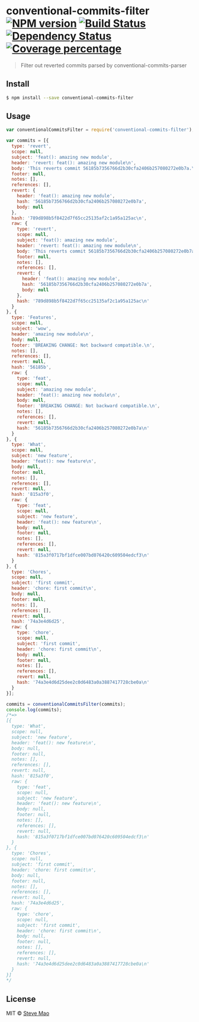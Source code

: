 # conventional-commits-filter [![NPM version][npm-image]][npm-url] [![Build Status][travis-image]][travis-url] [![Dependency Status][daviddm-image]][daviddm-url] [![Coverage percentage][coverage-image]][coverage-url]

> Filter out reverted commits parsed by conventional-commits-parser

## Install

```sh
$ npm install --save conventional-commits-filter
```

## Usage

```js
var conventionalCommitsFilter = require('conventional-commits-filter');

var commits = [{
  type: 'revert',
  scope: null,
  subject: 'feat(): amazing new module',
  header: 'revert: feat(): amazing new module\n',
  body: 'This reverts commit 56185b7356766d2b30cfa2406b257080272e0b7a.\n',
  footer: null,
  notes: [],
  references: [],
  revert: {
    header: 'feat(): amazing new module',
    hash: '56185b7356766d2b30cfa2406b257080272e0b7a',
    body: null
  },
  hash: '789d898b5f8422d7f65cc25135af2c1a95a125ac\n',
  raw: {
    type: 'revert',
    scope: null,
    subject: 'feat(): amazing new module',
    header: 'revert: feat(): amazing new module\n',
    body: 'This reverts commit 56185b7356766d2b30cfa2406b257080272e0b7a.\n',
    footer: null,
    notes: [],
    references: [],
    revert: {
      header: 'feat(): amazing new module',
      hash: '56185b7356766d2b30cfa2406b257080272e0b7a',
      body: null
    },
    hash: '789d898b5f8422d7f65cc25135af2c1a95a125ac\n'
  }
}, {
  type: 'Features',
  scope: null,
  subject: 'wow',
  header: 'amazing new module\n',
  body: null,
  footer: 'BREAKING CHANGE: Not backward compatible.\n',
  notes: [],
  references: [],
  revert: null,
  hash: '56185b',
  raw: {
    type: 'feat',
    scope: null,
    subject: 'amazing new module',
    header: 'feat(): amazing new module\n',
    body: null,
    footer: 'BREAKING CHANGE: Not backward compatible.\n',
    notes: [],
    references: [],
    revert: null,
    hash: '56185b7356766d2b30cfa2406b257080272e0b7a\n'
  }
}, {
  type: 'What',
  scope: null,
  subject: 'new feature',
  header: 'feat(): new feature\n',
  body: null,
  footer: null,
  notes: [],
  references: [],
  revert: null,
  hash: '815a3f0',
  raw: {
    type: 'feat',
    scope: null,
    subject: 'new feature',
    header: 'feat(): new feature\n',
    body: null,
    footer: null,
    notes: [],
    references: [],
    revert: null,
    hash: '815a3f0717bf1dfce007bd076420c609504edcf3\n'
  }
}, {
  type: 'Chores',
  scope: null,
  subject: 'first commit',
  header: 'chore: first commit\n',
  body: null,
  footer: null,
  notes: [],
  references: [],
  revert: null,
  hash: '74a3e4d6d25',
  raw: {
    type: 'chore',
    scope: null,
    subject: 'first commit',
    header: 'chore: first commit\n',
    body: null,
    footer: null,
    notes: [],
    references: [],
    revert: null,
    hash: '74a3e4d6d25dee2c0d6483a0a3887417728cbe0a\n'
  }
}];

commits = conventionalCommitsFilter(commits);
console.log(commits);
/*=>
[{
  type: 'What',
  scope: null,
  subject: 'new feature',
  header: 'feat(): new feature\n',
  body: null,
  footer: null,
  notes: [],
  references: [],
  revert: null,
  hash: '815a3f0',
  raw: {
    type: 'feat',
    scope: null,
    subject: 'new feature',
    header: 'feat(): new feature\n',
    body: null,
    footer: null,
    notes: [],
    references: [],
    revert: null,
    hash: '815a3f0717bf1dfce007bd076420c609504edcf3\n'
  }
}, {
  type: 'Chores',
  scope: null,
  subject: 'first commit',
  header: 'chore: first commit\n',
  body: null,
  footer: null,
  notes: [],
  references: [],
  revert: null,
  hash: '74a3e4d6d25',
  raw: {
    type: 'chore',
    scope: null,
    subject: 'first commit',
    header: 'chore: first commit\n',
    body: null,
    footer: null,
    notes: [],
    references: [],
    revert: null,
    hash: '74a3e4d6d25dee2c0d6483a0a3887417728cbe0a\n'
  }
}]
*/
```

## License

MIT © [Steve Mao]()


[npm-image]: https://badge.fury.io/js/conventional-commits-filter.svg

[npm-url]: https://npmjs.org/package/conventional-commits-filter

[travis-image]: https://travis-ci.org/stevemao/conventional-commits-filter.svg?branch=master

[travis-url]: https://travis-ci.org/stevemao/conventional-commits-filter

[daviddm-image]: https://david-dm.org/stevemao/conventional-commits-filter.svg

[daviddm-url]: https://david-dm.org/stevemao/conventional-commits-filter

[coverage-image]: https://coveralls.io/repos/github/conventional-changelog/conventional-changelog/badge.svg?branch=master

[coverage-url]: https://coveralls.io/github/conventional-changelog/conventional-changelog?branch=master
